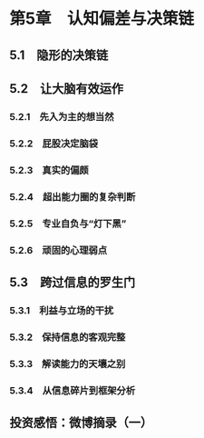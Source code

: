# 第5章　认知偏差与决策链

## 5.1　隐形的决策链

## 5.2　让大脑有效运作

### 5.2.1　先入为主的想当然

### 5.2.2　屁股决定脑袋

### 5.2.3　真实的偏颇

### 5.2.4　超出能力圈的复杂判断

### 5.2.5　专业自负与“灯下黑”

### 5.2.6　顽固的心理弱点

## 5.3　跨过信息的罗生门

### 5.3.1　利益与立场的干扰

### 5.3.2　保持信息的客观完整

### 5.3.3　解读能力的天壤之别

### 5.3.4　从信息碎片到框架分析

## 投资感悟：微博摘录（一）
